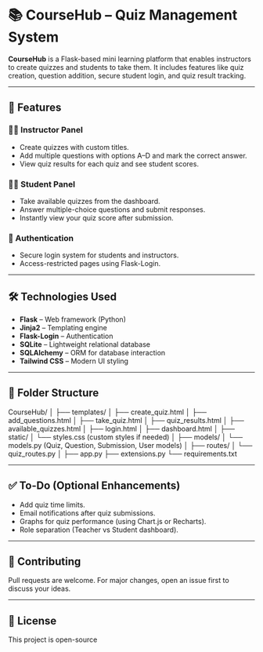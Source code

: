 # 📚 CourseHub – Quiz Management System

**CourseHub** is a Flask-based mini learning platform that enables instructors to create quizzes and students to take them. It includes features like quiz creation, question addition, secure student login, and quiz result tracking.

---

## 🚀 Features

### 👨‍🏫 Instructor Panel
- Create quizzes with custom titles.
- Add multiple questions with options A–D and mark the correct answer.
- View quiz results for each quiz and see student scores.

### 👨‍🎓 Student Panel
- Take available quizzes from the dashboard.
- Answer multiple-choice questions and submit responses.
- Instantly view your quiz score after submission.

### 🔐 Authentication
- Secure login system for students and instructors.
- Access-restricted pages using Flask-Login.

---

## 🛠️ Technologies Used

- **Flask** – Web framework (Python)
- **Jinja2** – Templating engine
- **Flask-Login** – Authentication
- **SQLite** – Lightweight relational database
- **SQLAlchemy** – ORM for database interaction
- **Tailwind CSS** – Modern UI styling

---

## 📁 Folder Structure

CourseHub/
│
├── templates/
│   ├── create_quiz.html
│   ├── add_questions.html
│   ├── take_quiz.html
│   ├── quiz_results.html
│   ├── available_quizzes.html
│   ├── login.html
│   ├── dashboard.html
│
├── static/
│   └── styles.css (custom styles if needed)
│
├── models/
│   └── models.py (Quiz, Question, Submission, User models)
│
├── routes/
│   └── quiz_routes.py
│
├── app.py
├── extensions.py
└── requirements.txt

---

## ✅ To-Do (Optional Enhancements)

- Add quiz time limits.
- Email notifications after quiz submissions.
- Graphs for quiz performance (using Chart.js or Recharts).
- Role separation (Teacher vs Student dashboard).

---

## 🙌 Contributing

Pull requests are welcome. For major changes, open an issue first to discuss your ideas.

---

## 📄 License

This project is open-source 